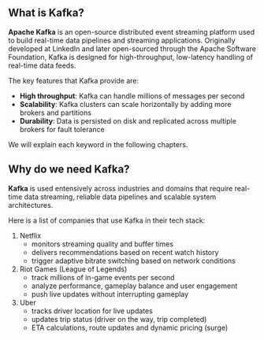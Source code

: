 ## What is Kafka?

**Apache Kafka** is an open-source distributed event streaming platform used to build real-time data pipelines and streaming applications. Originally developed at LinkedIn and later open-sourced through the Apache Software Foundation, Kafka is designed for high-throughput, low-latency handling of real-time data feeds.

The key features that Kafka provide are:
- **High throughput**: Kafka can handle millions of messages per second
- **Scalability**: Kafka clusters can scale horizontally by adding more brokers and partitions
- **Durability**: Data is persisted on disk and replicated across multiple brokers for fault tolerance

We will explain each keyword in the following chapters.

## Why do we need Kafka?

**Kafka** is used entensively across industries and domains that require real-time data streaming, reliable data pipelines and scalable system architectures.

Here is a list of companies that use Kafka in their tech stack:
1. Netflix
    * monitors streaming quality and buffer times
    * delivers recommendations based on recent watch history
    * trigger adaptive bitrate switching based on network conditions 
2. Riot Games (League of Legends)
    * track millions of in-game events per second
    * analyze performance, gameplay balance and user engagement
    * push live updates without interrupting gameplay
3. Uber
    * tracks driver location for live updates
    * updates trip status (driver on the way, trip completed)
    * ETA calculations, route updates and dynamic pricing (surge)
